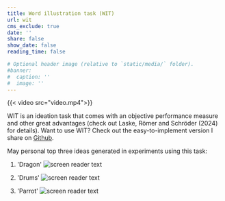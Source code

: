 ```yaml
---
title: Word illustration task (WIT)
url: wit
cms_exclude: true
date: ''
share: false
show_date: false
reading_time: false

# Optional header image (relative to `static/media/` folder).
#banner:
#  caption: ''
#  image: ''
---
```


{{< video src="video.mp4">}}
  
WIT is an ideation task that comes with an objective performance measure and other great advantages (check out Laske, Römer and Schröder (2024) for details). Want to use WIT? Check out the easy-to-implement version I share on [Github](https://github.com/nathalieroemer/WIT.git).

May personal top three ideas generated in experiments using this task: 

1. 'Dragon' 
![screen reader text](dragon.png)

2. 'Drums'
![screen reader text](drums.png)

3. 'Parrot'
![screen reader text](parrot.png)